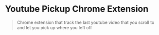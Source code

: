 # Youtube Pickup Chrome Extension

> Chrome extension that track the last youtube video that you scroll to and let you pick up where you left off